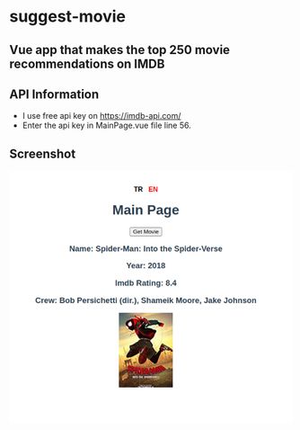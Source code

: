 # suggest-movie
**Vue app that makes the top 250 movie recommendations on IMDB**
---
## API Information
* I use free api key on https://imdb-api.com/
* Enter the api key in MainPage.vue file line 56.

## Screenshot
![Screenshot](https://github.com/ilteriskeskin/suggest-movie/blob/main/screenshot/ss1.png "screenshot")
